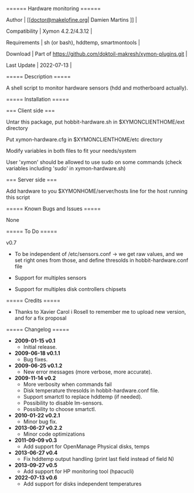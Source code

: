 ====== Hardware monitoring ======

Author         | [[doctor@makelofine.org| Damien Martins ]]                    |

Compatibility  | Xymon 4.2.2/4.3.12                                            |

Requirements   | sh (or bash), hddtemp, smartmontools                          |

Download       | Part of https://github.com/doktoil-makresh/xymon-plugins.git  |

Last Update    | 2022-07-13                                                    |

===== Description =====

A shell script to monitor hardware sensors (hdd and motherboard actually).

===== Installation =====

=== Client side ===

Untar this package, put hobbit-hardware.sh in $XYMONCLIENTHOME/ext directory

Put xymon-hardware.cfg in $XYMONCLIENTHOME/etc directory

Modify variables in both files to fit your needs/system

User 'xymon' should be allowed to use sudo on some commands (check variables including 'sudo' in xymon-hardware.sh)

=== Server side ===

Add hardware to you $XYMONHOME/server/hosts line for the host running this script

===== Known  Bugs and Issues =====

None

===== To Do =====

v0.7

  * To be independent of /etc/sensors.conf -> we get raw values, and we set right ones from those, and define thresolds in hobbit-hardware.conf file       
  
  * Support for multiples sensors

  * Support for multiples disk controllers chipsets

===== Credits =====

  * Thanks to Xavier Carol i Rosell to remember me to upload new version, and for a fix proposal

===== Changelog =====

  * **2009-01-15 v0.1**
    * Initial release.
  * **2009-06-18 v0.1.1**
    * Bug fixes.
  * **2009-06-25 v0.1.2**
    *  New error messages (more verbose, more accurate).
  * **2009-11-14 v0.2**
    *  More verbosity when commands fail
    *  Disk temperature thresolds in hobbit-hardware.conf file.
    *  Support smartctl to replace hddtemp (if needed).
    *  Possibility to disable lm-sensors.
    *  Possibility to choose smartctl.
  * **2010-01-22 v0.2.1**
    *  Minor bug fix.
  * **2013-06-27 v0.2.2**
    * Minor code optimizations
  * **2011-09-09 v0.3**
    * Add support for OpenManage Physical disks, temps
  * **2013-06-27 v0.4**
    * Fix hddtemp output handling (print last field instead of field N)
  * **2013-09-27 v0.5**
    * Add support for HP monitoring tool (hpacucli)
  * **2022-07-13 v0.6**
    * Add support for disks independent temperatures
